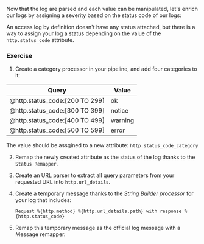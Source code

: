 Now that the log are parsed and each value can be manipulated, let's enrich our logs by assigning a severity based on the status code of our logs:

An access log by definition doesn't have any status attached, but there is a way to assign your log a status depending on the value of the `http.status_code` attribute.

### Exercise

1. Create a category processor in your pipeline, and add four categories to it:

| Query                          | Value   |
| ---                            | ---     |
| @http.status_code:[200 TO 299] | ok      |
| @http.status_code:[300 TO 399] | notice  |
| @http.status_code:[400 TO 499] | warning |
| @http.status_code:[500 TO 599] | error   |

  The value should be assgined to a new attribute: `http.status_code_category`

2. Remap the newly created attribute as the status of the log thanks to the `Status Remapper`.
3. Create an URL parser to extract all query parameters from your requested URL into `http.url_details`.
4. Create a temporary message thanks to the *String Builder processor* for your log that includes:

    `Request %{http.method} %{http.url_details.path} with response %{http.status_code}`

5. Remap this temporary message as the official log message with a Message remapper.
